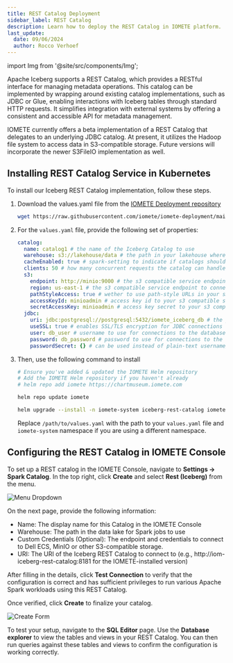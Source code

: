 ```yaml
---
title: REST Catalog Deployment
sidebar_label: REST Catalog
description: Learn how to deploy the REST Catalog in IOMETE platform.
last_update:
  date: 09/06/2024
  author: Rocco Verhoef
---
```


import Img from '@site/src/components/Img';

Apache Iceberg supports a REST Catalog, which provides a RESTful interface for managing metadata operations. This catalog can be implemented by wrapping around existing catalog implementations, such as JDBC or Glue, enabling interactions with Iceberg tables through standard HTTP requests. It simplifies integration with external systems by offering a consistent and accessible API for metadata management.  
  
IOMETE currently offers a beta implementation of a REST Catalog that delegates to an underlying JDBC catalog. At present, it utilizes the Hadoop file system to access data in S3-compatible storage. Future versions will incorporate the newer S3FileIO implementation as well.  

## Installing REST Catalog Service in Kubernetes

To install our Iceberg REST Catalog implementation, follow these steps.  

1. Download the values.yaml file from the [IOMETE Deployment repository](https://github.com/iomete/iomete-deployment)
    ```bash showLineNumbers
    wget https://raw.githubusercontent.com/iomete/iomete-deployment/main/on-prem/helm/iom-iceberg-rest-catalog/values.yaml
    ```

2. For the `values.yaml` file, provide the following set of properties:
    ```yaml showLineNumbers
    catalog:
      name: catalog1 # the name of the Iceberg Catalog to use
      warehouse: s3://lakehouse/data # the path in your lakehouse where you want table metadata for tables in your catalog to be stored
      cacheEnabled: true # spark-setting to indicate if catalogs should be cached or not
      clients: 50 # how many concurrent requests the catalog can handle
      s3:
        endpoint: http://minio:9000 # the s3 compatible service endpoint to connect to
        region: us-east-1 # the s3 compatible service endpoint to connect to
        pathStyleAccess: true # wether to use path-style URLs in your s3 compatible service or not
        accessKeyId: minioadmin # access key id to your s3 compatible service
        secretAccessKey: minioadmin # access key secret to your s3 compatible service
      jdbc:
        uri: jdbc:postgresql://postgresql:5432/iomete_iceberg_db # the jdbc url of your JDBC catalog this REST catalog will wrap around
        useSSL: true # enables SSL/TLS encryption for JDBC connections
        user: db_user # username to use for connections to the database
        password: db_password # password to use for connections to the database
        passwordSecret: {} # can be used instead of plain-text username/pass to get secrets from Kubernetes instead
    ```

3. Then, use the following command to install  
    ```bash showLineNumbers
    # Ensure you've added & updated the IOMETE Helm repository
    # Add the IOMETE Helm repository if you haven't already
    # helm repo add iomete https://chartmuseum.iomete.com

    helm repo update iomete

    helm upgrade --install -n iomete-system iceberg-rest-catalog iomete/iom-iceberg-rest-catalog -f /path/to/values.yaml
    ```
    Replace `/path/to/values.yaml` with the path to your `values.yaml` file and `iomete-system` namespace if you are using a different namespace.


## Configuring the REST Catalog in IOMETE Console

To set up a REST catalog in the IOMETE Console, navigate to **Settings → Spark Catalog**. In the top right, click **Create** and select **Rest (Iceberg)** from the menu.

<Img src="/img/deployment/rest-catalog/menu-dropdown.png" alt="Menu Dropdown"/>

On the next page, provide the following information:

- Name: The display name for this Catalog in the IOMETE Console
- Warehouse: The path in the data lake for Spark jobs to use
- Custom Credentials (Optional): The endpoint and credentials to connect to Dell ECS, MinIO or other S3-compatible storage.
- URI: The URI of the Iceberg REST Catalog to connect to (e.g., http://iom-iceberg-rest-catalog:8181 for the IOMETE-installed version)

After filling in the details, click **Test Connection** to verify that the configuration is correct and has sufficient privileges to run various Apache Spark workloads using this REST Catalog.

Once verified, click **Create** to finalize your catalog.

<Img src="/img/deployment/rest-catalog/rest-catalog-form.png" alt="Create Form"/>

To test your setup, navigate to the **SQL Editor** page. Use the **Database explorer** to view the tables and views in your REST Catalog. You can then run queries against these tables and views to confirm the configuration is working correctly.
